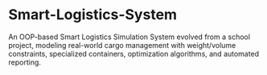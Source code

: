 # Smart-Logistics-System
An OOP-based Smart Logistics Simulation System evolved from a school project, modeling real-world cargo management with weight/volume constraints, specialized containers, optimization algorithms, and automated reporting.

